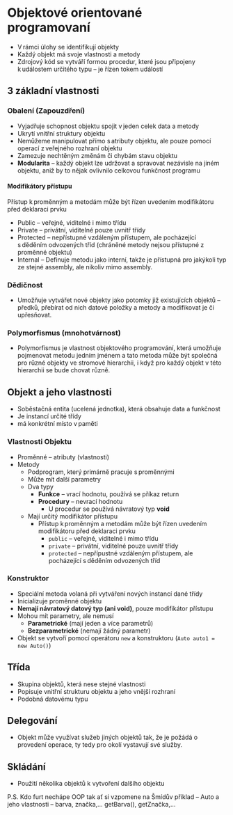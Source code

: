 # Objektové orientované programovaní
* V rámci úlohy se identifikují objekty
* Každý objekt má svoje vlastnosti a metody
* Zdrojový kód se vytváří formou procedur, které jsou připojeny k událostem určitého typu – je řízen tokem událostí

## 3 základní vlastnosti


### Obalení (Zapouzdření)
* Vyjadřuje schopnost objektu spojit v jeden celek data a metody
* Ukrytí vnitřní struktury objektu
* Nemůžeme manipulovat přímo s atributy objektu, ale pouze pomocí operací z veřejného rozhraní objektu
* Zamezuje nechtěným změnám či chybám stavu objektu
* **Modularita** – každý objekt lze udržovat a spravovat nezávisle na jiném objektu, aniž by to nějak ovlivnilo celkovou funkčnost programu

#### Modifikátory přístupu
Přístup k proměnným a metodám může být řízen uvedením modifikátoru před deklaraci prvku

* Public – veřejné, viditelné i mimo třídu
* Private – privátní, viditelné pouze uvnitř třídy
* Protected – nepřístupné vzdáleným přístupem, ale pocházející s děděním odvozených tříd (chráněné metody nejsou přístupné z proměnné objektu)
* Internal – Definuje metodu jako interní, takže je přístupná pro jakýkoli typ ze stejné assembly, ale nikoliv mimo assembly. 

### Dědičnost
* Umožňuje vytvářet nové objekty jako potomky již existujících objektů – předků, přebírat od nich datové položky a metody a modifikovat je či upřesňovat.

### Polymorfismus (mnohotvárnost)
* Polymorfismus je vlastnost objektového programování, která umožňuje pojmenovat metodu jedním jménem a tato metoda může být společná pro různé objekty ve stromové hierarchii, i když pro každý objekt v této hierarchii se bude chovat různě.

## Objekt a jeho vlastnosti
* Soběstačná entita (ucelená jednotka), která obsahuje data a funkčnost
* Je instancí určité třídy
* má konkrétní místo v paměti

### Vlastnosti Objektu
* Proměnné – atributy (vlastnosti)
* Metody
	* Podprogram, který primárně pracuje s proměnnými
	* Může mít další parametry
	* Dva typy
		* **Funkce** – vrací hodnotu, používá se příkaz return
		* **Procedury** – nevrací hodnotu
			* U procedur se používá návratový typ **void**
	* Mají určitý modifikátor přístupu 
		* Přístup k proměnným a metodám může být řízen uvedením modifikátoru před deklaraci prvku 
			* `public` – veřejné, viditelné i mimo třídu 
			* `private` – privátní, viditelné pouze uvnitř třídy 
			* `protected` – nepřípustné vzdáleným přístupem, ale pocházející s děděním odvozených tříd

### Konstruktor 
* Speciální metoda volaná při vytváření nových instancí dané třídy 
* Inicializuje proměnné objektu 
* **Nemají návratový datový typ (ani void)**, pouze modifikátor přístupu
* Mohou mít parametry, ale nemusí 
	* **Parametrické** (mají jeden a více parametrů)
	* **Bezparametrické** (nemají žádný parametr)
* Objekt se vytvoří pomocí operátoru `new` a konstruktoru (`Auto auto1 = new Auto()`)

## Třída  
* Skupina objektů, která nese stejné vlastnosti 
* Popisuje vnitřní strukturu objektu a jeho vnější rozhraní 
* Podobná datovému typu 

## Delegování 
* Objekt může využívat služeb jiných objektů tak, že je požádá o provedení operace, ty tedy pro okolí vystavují své služby.

## Skládání
* Použití několika objektů k vytvoření dalšího objektu

P.S. Kdo furt nechápe OOP tak ať si vzpomene na Šmídův příklad – Auto a jeho vlastnosti – barva, značka,… getBarva(), getZnačka,… 
